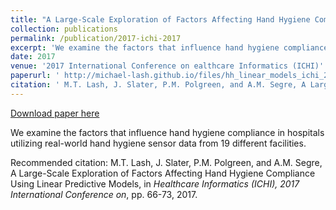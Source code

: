 ```yaml
---
title: "A Large-Scale Exploration of Factors Affecting Hand Hygiene Compliance Using Linear Predictive Models"
collection: publications
permalink: /publication/2017-ichi-2017
excerpt: 'We examine the factors that influence hand hygiene compliance in hospitals utilizing real-world hand hygiene sensor data from 19 different facilities. '
date: 2017
venue: '2017 International Conference on ealthcare Informatics (ICHI)'
paperurl: ' http://michael-lash.github.io/files/hh_linear_models_ichi_2017_pub.pdf'
citation: ' M.T. Lash, J. Slater, P.M. Polgreen, and A.M. Segre, A Large-Scale Exploration of Factors Affecting Hand Hygiene Compliance Using Linear Predictive Models, in <i>Healthcare Informatics (ICHI), 2017 International Conference on</i>, pp. 66-73, 2017.'
---
```


<a href=' http://michael-lash.github.io/files/hh_linear_models_ichi_2017_pub.pdf'>Download paper here</a>

We examine the factors that influence hand hygiene compliance in hospitals utilizing real-world hand hygiene sensor data from 19 different facilities. 

Recommended citation:  M.T. Lash, J. Slater, P.M. Polgreen, and A.M. Segre, A Large-Scale Exploration of Factors Affecting Hand Hygiene Compliance Using Linear Predictive Models, in <i>Healthcare Informatics (ICHI), 2017 International Conference on</i>, pp. 66-73, 2017.